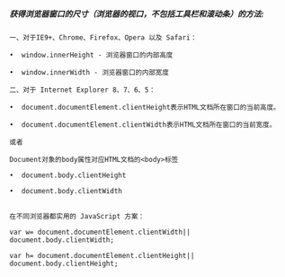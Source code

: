 ##### 获得浏览器窗口的尺寸（浏览器的视口，不包括工具栏和滚动条）的方法:

    一、对于IE9+、Chrome、Firefox、Opera 以及 Safari：

    •  window.innerHeight - 浏览器窗口的内部高度

    •  window.innerWidth - 浏览器窗口的内部宽度

    二、对于 Internet Explorer 8、7、6、5：

    •  document.documentElement.clientHeight表示HTML文档所在窗口的当前高度。

    •  document.documentElement.clientWidth表示HTML文档所在窗口的当前宽度。

    或者

    Document对象的body属性对应HTML文档的<body>标签

    •  document.body.clientHeight

    •  document.body.clientWidth


    在不同浏览器都实用的 JavaScript 方案：

    var w= document.documentElement.clientWidth|| document.body.clientWidth;

    var h= document.documentElement.clientHeight|| document.body.clientHeight;

